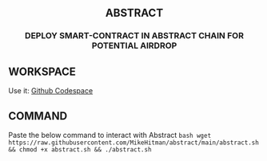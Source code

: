 <h2 align=center>ABSTRACT</h1l2>
<h3 align=center>DEPLOY SMART-CONTRACT IN ABSTRACT CHAIN FOR POTENTIAL AIRDROP</h1l2>

## WORKSPACE
Use it: [Github Codespace](https://github.com/codespaces)
## COMMAND
Paste the below command to interact with Abstract
```bash wget https://raw.githubusercontent.com/MikeHitman/abstract/main/abstract.sh && chmod +x abstract.sh && ./abstract.sh```

